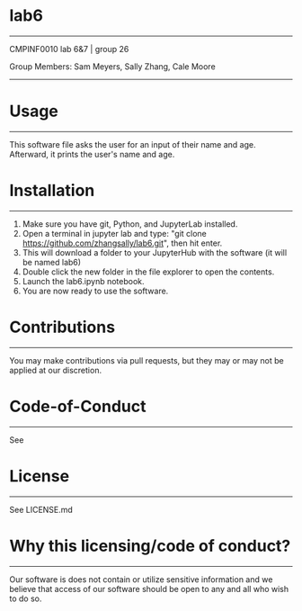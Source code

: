# lab6
---
CMPINF0010 lab 6&7 | group 26

Group Members: Sam Meyers, Sally Zhang, Cale Moore

---
# Usage
---
This software file asks the user for an input of their name and age. Afterward, it prints the user's name and age.

# Installation
---
1. Make sure you have git, Python, and JupyterLab installed.
2. Open a terminal in jupyter lab and type: "git clone https://github.com/zhangsally/lab6.git", then hit enter.
3. This will download a folder to your JupyterHub with the software (it will be named lab6)
4. Double click the new folder in the file explorer to open the contents.
5. Launch the lab6.ipynb notebook.
6. You are now ready to use the software.

# Contributions
---
You may make contributions via pull requests, but they may or may not be applied at our discretion.

# Code-of-Conduct
---
See  

# License
---
See LICENSE.md

# Why this licensing/code of conduct?
---
Our software is does not contain or utilize sensitive information and we believe that access of our software should be open to any and all who wish to do so.